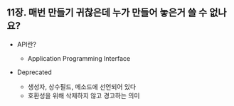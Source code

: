 ## 11장. 매번 만들기 귀찮은데 누가 만들어 놓은거 쓸 수 없나요?

* API란?
    - Application Programming Interface

* Deprecated
    - 생성자, 상수필드, 메소드에 선언되어 있다
    - 호환성을 위해 삭제하지 않고 경고하는 의미